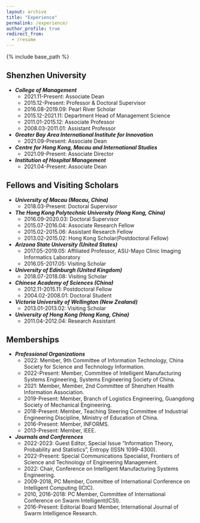 ```yaml
---
layout: archive
title: "Experience"
permalink: /experience/
author_profile: true
redirect_from:
  - /resume
---
```


{% include base_path %}

## Shenzhen University
* _**College of Management**_
  * 2021.11-Present: Associate Dean
  * 2015.12-Present: Professor & Doctoral Supervisor
  * 2016.08-2019.09: Pearl River Scholar
  * 2015.12-2021.11: Department Head of Management Science
  * 2011.01-2015.12: Associate Professor
  * 2008.03-2011.01: Assistant Professor
* _**Greater Bay Area International Institute for Innovation**_
  * 2021.09-Present: Associate Dean
* _**Centre for Hong Kong, Macau and International Studies**_
  * 2021.09-Present: Associate Director
* _**Institution of Hospital Management**_
  * 2021.04-Present: Associate Dean

## Fellows and Visiting Scholars
* _**University of Macau (Macau, China)**_
  * 2018.03-Present: Doctoral Supervisor
* _**The Hong Kong Polytechnic University (Hong Kong, China)**_
  * 2016.09-2020.03: Doctoral Supervisor
  * 2015.07-2016.04: Associate Research Fellow
  * 2015.02-2015.06: Assistant Research Fellow
  * 2013.02-2015.02: Hong Kong Scholar(Postdoctoral Fellow)
* _**Arizona State University (United States)**_
  * 2017.05-2019.05: Affiliated Professor, ASU-Mayo Clinic Imaging Informatics Laboratory
  * 2016.05-2017.05: Visiting Scholar
* _**University of Edinburgh (United Kingdom)**_
  * 2018.07-2018.08: Visiting Scholar
* _**Chinese Academy of Sciences (China)**_
  * 2012.11-2015.11: Postdoctoral Fellow
  * 2004.02-2008.01: Doctoral Student
* _**Victoria University of Wellington (New Zealand)**_
  * 2013.01-2013.02: Visiting Scholar
* _**University of Hong Kong (Hong Kong, China)**_
  * 2011.04-2012.04: Research Assistant

## Memberships
* _**Professional Organizations**_
  * 2022: Member, 9th Committee of Information Technology, China Society for Science and Technology Information.
  * 2022-Present: Member, Committee of Intelligent Manufacturing Systems Engineering, Systems Engineering Society of China.
  * 2021: Member, Member, 2nd Committee of Shenzhen Health Information Association.
  * 2019-Present: Member, Branch of Logistics Engineering, Guangdong Society of Mechanical Engineering.
  * 2018-Present: Member, Teaching Steering Committee of Industrial Engineering Discipline, Ministry of Education of China.
  * 2016-Present: Member, INFORMS.
  * 2013-Present: Member, IEEE.
* _**Journals and Conferences**_
  * 2022-2023: Guest Editor, Special Issue “Information Theory, Probability and Statistics”, Entropy (ISSN 1099-4300).
  * 2022-Present: Special Communications Specialist, Frontiers of Science and Technology of Engineering Management.
  * 2022: Chair, Conference on Intelligent Manufacturing Systems Engineering.
  * 2009-2018, PC Member, Committee of International Conference on Intelligent Computing (ICIC).
  * 2010, 2016-2018: PC Member, Committee of International Conference on Swarm Intelligent(ICSI).
  * 2016-Present: Editorial Board Member, International Journal of Swarm Intelligence Research.
